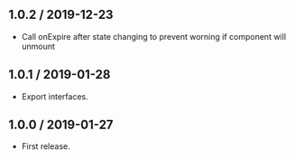## 1.0.2 / 2019-12-23

- Call onExpire after state changing to prevent worning if component will unmount

## 1.0.1 / 2019-01-28

- Export interfaces.

## 1.0.0 / 2019-01-27

- First release.
